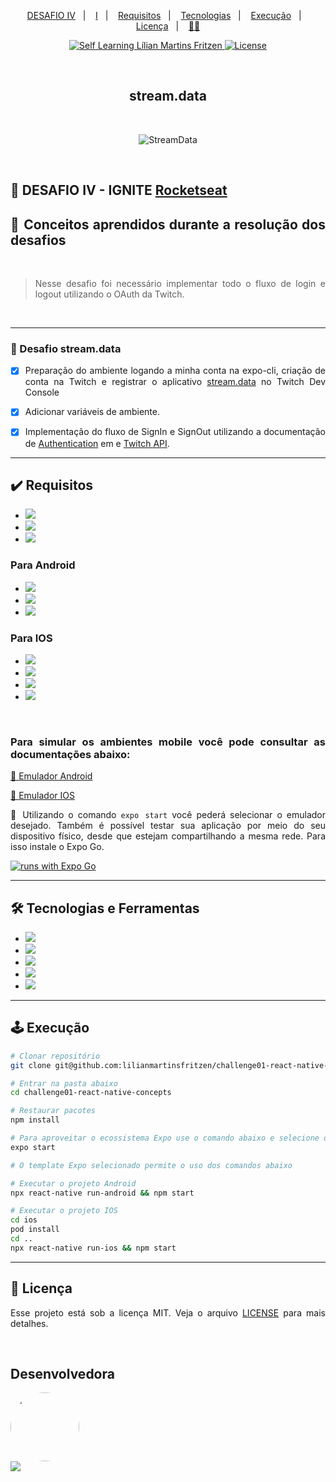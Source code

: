 <p align="center">
  <a href="#desafio">DESAFIO IV</a>&nbsp;&nbsp;&nbsp;|&nbsp;&nbsp;&nbsp;
  <a href="#I">I</a>&nbsp;&nbsp;&nbsp;|&nbsp;&nbsp;&nbsp;
  <a href="#requisitos">Requisitos</a>&nbsp;&nbsp;&nbsp;|&nbsp;&nbsp;&nbsp;
  <a href="#tecnologias">Tecnologias</a>&nbsp;&nbsp;&nbsp;|&nbsp;&nbsp;&nbsp;
  <a href="#execucao">Execução</a>&nbsp;&nbsp;&nbsp;|&nbsp;&nbsp;&nbsp;
  <a href="#licenca">Licença</a>&nbsp;&nbsp;&nbsp;|&nbsp;&nbsp;&nbsp;
  <a href="#desenvolvedora">🙋‍♀️</a>
</p>

<p align="center">
<a href="https://github.com/lilianmartinsfritzen">
  <img src="https://img.shields.io/static/v1?label=self-learning&message=LMF&color=49AA26&labelColor=000000" alt="Self Learning Lílian Martins Fritzen" />
</a>
<a href="https://github.com/lilianmartinsfritzen/stream.data-rn/blob/main/LICENSE">
  <img alt="License" src="https://img.shields.io/static/v1?label=license&message=MIT&color=49AA26&labelColor=000000" />
</a>
</p>
<br>
<h2 align="center">   
  stream.data
</h2>
<br>
<div align="center">

![StreamData](https://user-images.githubusercontent.com/83084256/180680406-903f0889-45aa-4a14-8284-fae516849715.png)

</div>
<br>

<h2 id="desafio">
  🚀 DESAFIO IV - IGNITE <a href="https://www.rocketseat.com.br/">Rocketseat
</a>
</h2>

<div align="justify">

<h2> 📝 Conceitos aprendidos durante a resolução dos desafios</h2>
<br>

> Nesse desafio foi necessário implementar todo o fluxo de login e logout utilizando o OAuth da Twitch.

<br>
<hr>
<h3 id="I">📱 Desafio stream.data</h3>

- [x] Preparação do ambiente logando a minha conta na expo-cli, criação de conta na Twitch e registrar o aplicativo [stream.data](http://stream.data) no Twitch Dev Console

- [x] Adicionar variáveis de ambiente.

- [x] Implementação do fluxo de SignIn e SignOut utilizando a documentação de <a href="https://dev.twitch.tv/docs/authentication">Authentication</a> em e <a href="https://dev.twitch.tv/docs/api">Twitch API</a>.

<hr>

<h2 id="requisitos">✔️ Requisitos</h2>

- <img src="https://img.shields.io/badge/Node.js-339933?style=for-the-badge&logo=nodedotjs&logoColor=white"/>
- <img src="https://img.shields.io/badge/npm-CB3837?style=for-the-badge&logo=npm&logoColor=white"/>
- <img src="https://img.shields.io/badge/Expo-1B1F23?style=for-the-badge&logo=expo&logoColor=white">

<h3> Para Android </h3>

- <img src="https://img.shields.io/badge/Java-ED8B00?style=for-the-badge&logo=java&logoColor=white">
- <img src="https://img.shields.io/badge/Android_Studio-3DDC84?style=for-the-badge&logo=android-studio&logoColor=white" />
- <img src="https://img.shields.io/badge/gradle-02303A?style=for-the-badge&logo=gradle&logoColor=white"/>

<h3> Para IOS</h3>

- <img src="https://img.shields.io/badge/homebrew-2e2b24?style=for-the-badge&logo=homebrew&logoColor=white"/>

- <img src="https://img.shields.io/badge/watchman-4456e6?style=for-the-badge&logo=watchman&logoColor=white"/>

- <img src="https://img.shields.io/badge/cocoapods-FA2A02?style=for-the-badge&logo=cocoapods&logoColor=white"/>

- <img src="https://img.shields.io/badge/Xcode-007ACC?style=for-the-badge&logo=Xcode&logoColor=white"/>

<br>
<h3>Para simular os ambientes mobile você pode consultar as documentações abaixo:</h3>
  <p><a href="https://developer.android.com/studio/run/emulator?authuser=2">📑 Emulador Android</a></p>

  <p><a href="https://developer.apple.com/documentation/xcode/running-your-app-in-the-simulator-or-on-a-device">📑 Emulador IOS</a></p>

🏅 Utilizando o comando `expo start` você pederá selecionar o emulador desejado. Também é possível testar sua aplicação por meio do seu dispositivo físico, desde que estejam compartilhando a mesma rede. Para isso instale o Expo Go.

[![runs with Expo Go](https://img.shields.io/badge/Runs%20with%20Expo%20Go-4630EB.svg?style=flat-square&logo=EXPO&labelColor=f3f3f3&logoColor=000)](https://expo.dev/client)

<hr>

<h2 id="tecnologias">🛠 Tecnologias e Ferramentas</h2>

- <img src="https://img.shields.io/badge/GIT-E44C30?style=for-the-badge&logo=git&logoColor=white"/>
- <img src="https://img.shields.io/badge/GitHub-100000?style=for-the-badge&logo=github&logoColor=white"/>
- <img src="https://img.shields.io/badge/JavaScript-323330?style=for-the-badge&logo=javascript&logoColor=F7DF1E" />
- <img src="https://img.shields.io/badge/React_Native-20232A?style=for-the-badge&logo=react&logoColor=61DAFB"/>
- <img src="https://img.shields.io/badge/TypeScript-007ACC?style=for-the-badge&logo=typescript&logoColor=white" />

<hr>

<h2 id="execucao">🕹 Execução</h2>

```bash
# Clonar repositório
git clone git@github.com:lilianmartinsfritzen/challenge01-react-native-concepts.git

# Entrar na pasta abaixo
cd challenge01-react-native-concepts

# Restaurar pacotes
npm install

# Para aproveitar o ecossistema Expo use o comando abaixo e selecione o emulador desejado
expo start

# O template Expo selecionado permite o uso dos comandos abaixo

# Executar o projeto Android
npx react-native run-android && npm start

# Executar o projeto IOS
cd ios
pod install
cd ..
npx react-native run-ios && npm start

```

<hr>

<h2 id="licenca">📃 Licença</h2>

Esse projeto está sob a licença MIT. Veja o arquivo [LICENSE](https://github.com/lilianmartinsfritzen/stream.data-rn/blob/main/LICENSE) para mais detalhes.

<br>

<h2 id="desenvolvedora">Desenvolvedora</h2>
  <img src="https://user-images.githubusercontent.com/83084256/180618959-7691ab72-29fd-413f-a489-d3206831231b.jpeg" width="110" height="110" style="border-radius: 65px" /> <br>
  <a href="https://www.linkedin.com/in/lilian-martins-fritzen/" target="blank">
    <img src="https://img.shields.io/badge/LinkedIn-0077B5?style=for-the-badge&logo=linkedin&logoColor=white" />
  </a>
